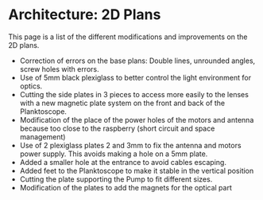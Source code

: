 # Architecture: 2D Plans
This page is a list of the different modifications and improvements on the 2D plans.

- Correction of errors on the base plans: Double lines, unrounded angles, screw holes with errors.
- Use of 5mm black plexiglass to better control the light environment for optics.
- Cutting the side plates in 3 pieces to access more easily to the lenses with a new magnetic plate system on the front and back of the Planktoscope.
- Modification of the place of the power holes of the motors and antenna because too close to the raspberry (short circuit and space management)
- Use of 2 plexiglass plates 2 and 3mm to fix the antenna and motors power supply. This avoids making a hole on a 5mm plate.
- Added a smaller hole at the entrance to avoid cables escaping.
- Added feet to the Planktoscope to make it stable in the vertical position
- Cutting the plate supporting the Pump to fit different sizes.
- Modification of the plates to add the magnets for the optical part
  

